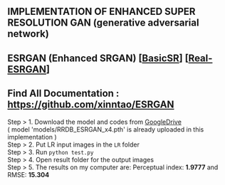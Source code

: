 ## IMPLEMENTATION OF ENHANCED SUPER RESOLUTION GAN (generative adversarial network)

## ESRGAN (Enhanced SRGAN) [[BasicSR](https://github.com/xinntao/BasicSR)] [[Real-ESRGAN](https://github.com/xinntao/Real-ESRGAN)]

## Find All Documentation : https://github.com/xinntao/ESRGAN

Step > 1. Download the model and codes from [GoogleDrive](https://drive.google.com/file/d/1l0gBRMqhVLpL_-7R7aN-q-3hnv5ADFSM/view?usp=sharing)<br>( model 'models/RRDB_ESRGAN_x4.pth' is already uploaded in this implementation )<br>
Step > 2. Put LR input images in the `LR` folder<br>
Step > 3. Run `python test.py`<br>
Step > 4. Open result folder for the output images <br>
Step > 5. The results on my computer are: Perceptual index: **1.9777** and RMSE: **15.304**
